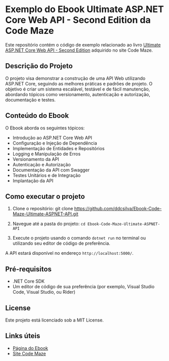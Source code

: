 # Exemplo do Ebook Ultimate ASP.NET Core Web API - Second Edition da Code Maze

Este repositório contém o código de exemplo relacionado ao livro [Ultimate ASP.NET Core Web API - Second Edition](https://code-maze.com/ultimate-aspnetcore-webapi-second-edition/) adquirido no site Code Maze.

## Descrição do Projeto

O projeto visa demonstrar a construção de uma API Web utilizando ASP.NET Core, seguindo as melhores práticas e padrões de projeto. O objetivo é criar um sistema escalável, testável e de fácil manutenção, abordando tópicos como versionamento, autenticação e autorização, documentação e testes.

## Conteúdo do Ebook

O Ebook aborda os seguintes tópicos:

- Introdução ao ASP.NET Core Web API
- Configuração e Injeção de Dependência
- Implementação de Entidades e Repositórios
- Logging e Manipulação de Erros
- Versionamento da API
- Autenticação e Autorização
- Documentação da API com Swagger
- Testes Unitários e de Integração
- Implantação da API

## Como executar o projeto

1. Clone o repositório:
git clone https://github.com/ddcsilva/Ebook-Code-Maze-Ultimate-ASPNET-API.git

2. Navegue até a pasta do projeto:
`cd Ebook-Code-Maze-Ultimate-ASPNET-API`

3. Execute o projeto usando o comando `dotnet run` no terminal ou utilizando seu editor de código de preferência.

A API estará disponível no endereço `http://localhost:5000/`.

## Pré-requisitos

- .NET Core SDK
- Um editor de código de sua preferência (por exemplo, Visual Studio Code, Visual Studio, ou Rider)

## License

Este projeto está licenciado sob a MIT License.

## Links úteis

- [Página do Ebook](https://www.codemag.com/Products/Print/2019/JanuaryFebruary/NET-Core-REST-Service)
- [Site Code Maze](https://code-maze.com/)
